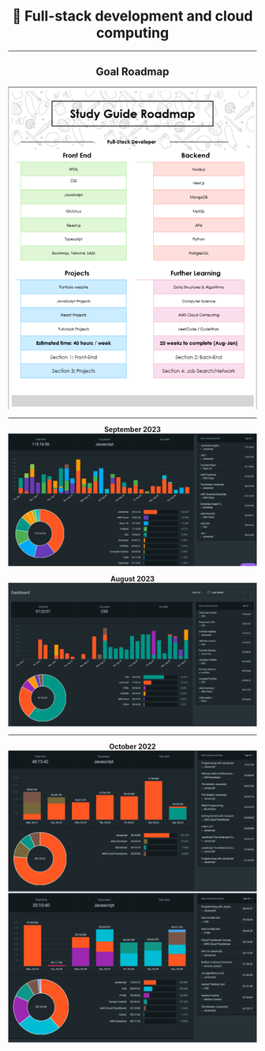 <div id="header" align="center">  
  
# :closed_book: Full-stack development and cloud computing

---

## Goal Roadmap

![roadmap](https://github.com/Jaycelab/Path/blob/main/Roadmap/goal-roadmap.png)

---

**September 2023**
![august-23](https://github.com/Jaycelab/Path/blob/main/Monthly%20Log/September%202023/sept-summary.png)

**August 2023**
![august-23](https://github.com/Jaycelab/Path/blob/main/Monthly%20Log/August%202023/aug-summary.png)

---

**October 2022**
![week-1](https://github.com/Jaycelab/Path/blob/main/Monthly%20Log/October%202022/summary-report.png)
![week-2](https://github.com/Jaycelab/Path/blob/main/Monthly%20Log/October%202022/summary-report-2.png)

</div>
